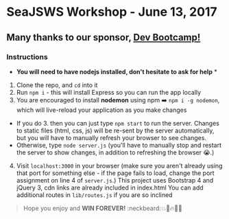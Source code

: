 # SeaJSWS Workshop - June 13, 2017

## Many thanks to our sponsor, [Dev Bootcamp!](https://www.devbootcamp.com)

### Instructions
* **You will need to have nodejs installed, don't hesitate to ask for help** *
1. Clone the repo, and `cd` into it
2. Run `npm i` - this will install Express so you can run the app locally
3. You are encouraged to install **nodemon** using npm :arrow_right: `npm i -g nodemon`,
    which will live-reload your application as you make changes
  * If you do 3. then you can just type `npm start` to run the server. Changes to static files (html, css, js) will be re-sent by the server automatically, but you will have to manually refresh your browser to see changes.
  * Otherwise, type `node server.js` (you'll have to manually stop and restart the server to show changes, in addition to refreshing the browser :sob:.)
4. Visit `localhost:3000` in your browser (make sure you aren't already using that port for something else - if the page fails to load, change the port assignment on line 4 of `server.js`.)
   This project uses Bootstrap 4 and jQuery 3, cdn links are already included
    in index.html
   You can add additional routes in `lib/routes.js` if you are so inclined
  
> Hope you enjoy and **WIN FOREVER!** :neckbeard::boom::metal::fire::triumph::dancer: